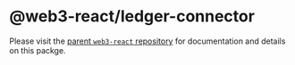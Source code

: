 # @web3-react/ledger-connector

Please visit the [parent `web3-react` repository](https://github.com/NoahZinsmeister/web3-react) for documentation and details on this packge.
